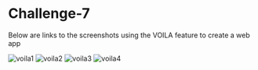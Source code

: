 # Challenge-7

Below are links to the screenshots using the VOILA feature to create a web app

![voila1](https://user-images.githubusercontent.com/100783805/166499207-acda9f0b-7b6d-45be-933e-822a17cd98f2.PNG)
![voila2](https://user-images.githubusercontent.com/100783805/166499345-a2a2ce0c-d78f-442a-8a6e-7667102901e2.PNG)
![voila3](https://user-images.githubusercontent.com/100783805/166499361-eb0aec09-af4a-4e1f-807e-579f51b8a045.PNG)
![voila4](https://user-images.githubusercontent.com/100783805/166499371-e63f65df-9738-4b24-8e79-52d99130aea2.PNG)
